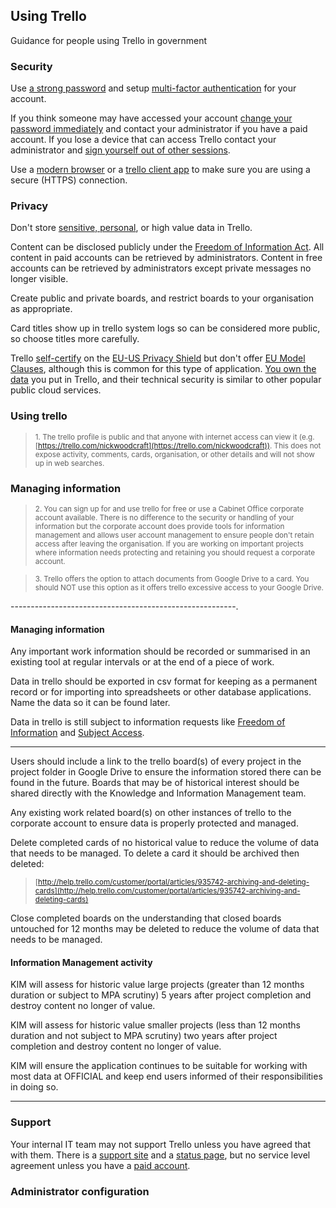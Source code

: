 ## Using Trello

Guidance for people using Trello in government

### Security

Use [a strong password](https://www.ncsc.gov.uk/blog-post/three-random-words-or-thinkrandom-0) and setup [multi-factor authentication](http://help.trello.com/article/993-enabling-two-factor-authentication-for-your-trello-account) for your account.

If you think someone may have accessed your account [change your password immediately](https://trello.com/forgot?user=) and contact your administrator if you have a paid account. If you lose a device that can access Trello contact your administrator and [sign yourself out of other sessions](http://help.trello.com/article/766-logging-out-of-trello).

Use a [modern browser](https://whatbrowser.org) or a [trello client app](https://trello.com/platforms) to make sure you are using a secure (HTTPS) connection.

### Privacy

Don't store [sensitive, personal](https://ico.org.uk/for-organisations/guide-to-data-protection/key-definitions/), or high value data in Trello.

Content can be disclosed publicly under the [Freedom of Information Act](https://ico.org.uk/for-organisations/guide-to-freedom-of-information/what-is-the-foi-act/). All content in paid accounts can be retrieved by administrators. Content in free accounts can be retrieved by administrators except private messages no longer visible.

Create public and private boards, and restrict boards to your organisation as appropriate.

Card titles show up in trello system logs so can be considered more public, so choose titles more carefully.

Trello [self-certify](https://www.privacyshield.gov/participant?id=a2zt0000000TOWpAAO) on the [EU-US Privacy Shield](https://www.privacyshield.gov/welcome) but don't offer [EU Model Clauses](https://www.microsoft.com/en-us/TrustCenter/Compliance/EU-Model-Clauses), although this is common for this type of application.  [You own the data](https://trello.com/privacy) you put in Trello, and their technical security is similar to other popular public cloud services.

### Using trello

> <sub>1. The trello profile is public and that anyone with internet access can view it (e.g. [https://trello.com/nickwoodcraft](https://trello.com/nickwoodcraft)).  This does not expose activity, comments, cards, organisation, or other details and will not show up in web searches.

### Managing information

> <sub>2. You can sign up for and use trello for free or use a Cabinet Office corporate account available.  There is no difference to the security or handling of your information but the corporate account does provide tools for information management and allows user account management to ensure people don't retain access after leaving the organisation.  If you are working on important projects where information needs protecting and retaining you should request a corporate account.

> <sub>3. Trello offers the option to attach documents from Google Drive to a card.  You should NOT use this option as it offers trello excessive access to your Google Drive.

--------------------------------------------------------.

#### Managing information

Any important work information should be recorded or summarised in an existing tool at regular intervals or at the end of a piece of work. 

Data in trello should be exported in csv format for keeping as a permanent record or for importing into spreadsheets or other database applications.  Name the data so it can be found later.

Data in trello is still subject to information requests like [Freedom of Information](https://www.gov.uk/make-a-freedom-of-information-request/the-freedom-of-information-act) and [Subject Access](https://ico.org.uk/for-the-public/personal-information/).

--------------------------------

Users should include a link to the trello board(s) of every project in the project folder in Google Drive to ensure the information stored there can be found in the future.  Boards that may be of historical interest should be shared directly with the Knowledge and Information Management team.

Any existing work related board(s) on other instances of trello to the corporate account to ensure data is properly protected and managed.

Delete completed cards of no historical value to reduce the volume of data that needs to be managed.  To delete a card it should be archived then deleted:

> <sub>[http://help.trello.com/customer/portal/articles/935742-archiving-and-deleting-cards](http://help.trello.com/customer/portal/articles/935742-archiving-and-deleting-cards)

Close completed boards on the understanding that closed boards untouched for 12 months may be deleted to reduce the volume of data that needs to be managed.

#### Information Management activity

KIM will assess for historic value large projects (greater than 12 months duration or subject to MPA scrutiny) 5 years after project completion and destroy content no longer of value.

KIM will assess for historic value smaller projects (less than 12 months duration and not subject to MPA scrutiny) two years after project completion and destroy content no longer of value.

KIM will ensure the application continues to be suitable for working with most data at OFFICIAL and keep end users informed of their responsibilities in doing so.

-----------------------------------------------------

### Support

Your internal IT team may not support Trello unless you have agreed that with them.  There is a [support site](http://help.trello.com/) and a [status page](http://www.trellostatus.com/), but no service level agreement unless you have a [paid account](https://trello.com/pricing).

### Administrator configuration
